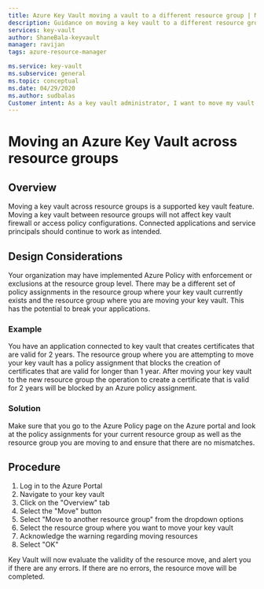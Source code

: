 ```yaml
---
title: Azure Key Vault moving a vault to a different resource group | Microsoft Docs
description: Guidance on moving a key vault to a different resource group.
services: key-vault
author: ShaneBala-keyvault
manager: ravijan
tags: azure-resource-manager

ms.service: key-vault
ms.subservice: general
ms.topic: conceptual
ms.date: 04/29/2020
ms.author: sudbalas
Customer intent: As a key vault administrator, I want to move my vault to another resource group.
---
```


# Moving an Azure Key Vault across resource groups

## Overview

Moving a key vault across resource groups is a supported key vault feature. Moving a key vault between resource groups will not affect key vault firewall or access policy configurations. Connected applications and service principals should continue to work as intended.

## Design Considerations

Your organization may have implemented Azure Policy with enforcement or exclusions at the resource group level. There may be a different set of policy assignments in the resource group where your key vault currently exists and the resource group where you are moving your key vault. This has the potential to break your applications.

### Example

You have an application connected to key vault that creates certificates that are valid for 2 years. The resource group where you are attempting to move your key vault has a policy assignment that blocks the creation of certificates that are valid for longer than 1 year. After moving your key vault to the new resource group the operation to create a certificate that is valid for 2 years will be blocked by an Azure policy assignment.

### Solution

Make sure that you go to the Azure Policy page on the Azure portal and look at the policy assignments for your current resource group as well as the resource group you are moving to and ensure that there are no mismatches.

## Procedure

1. Log in to the Azure Portal
2. Navigate to your key vault
3. Click on the "Overview" tab
4. Select the "Move" button
5. Select "Move to another resource group" from the dropdown options
6. Select the resource group where you want to move your key vault
7. Acknowledge the warning regarding moving resources
8. Select "OK"

Key Vault will now evaluate the validity of the resource move, and alert you if there are any errors. If there are no errors, the resource move will be completed. 
